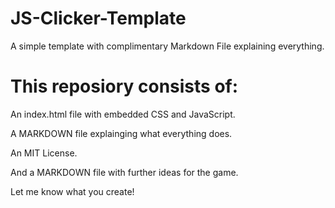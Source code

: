 # JS-Clicker-Template
A simple template with complimentary Markdown File explaining everything.

# This reposiory consists of:
  An index.html file with embedded CSS and JavaScript.
  
  A MARKDOWN file explainging what everything does.
  
  An MIT License.
  
  And a MARKDOWN file with further ideas for the game.
  
  Let me know what you create!
